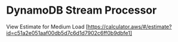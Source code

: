 # DynamoDB Stream Processor

View Estimate for Medium Load [https://calculator.aws/#/estimate?id=c51a2e051aaf00db5d7c6d1d7902c6ff0b9dbfe1]

